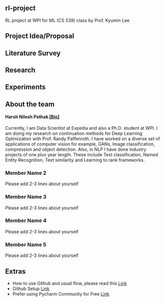 ## rl-project
RL project at WPI for ML (CS 539) class by Prof. Kyumin Lee

## Project Idea/Proposal

## Literature Survey

## Research 

## Experiments



## About the team 
#### Harsh Nilesh Pathak [[Bio]](https://sites.google.com/view/harshnpathak/research)

Currently, I am Data Scientist at Expedia and also a Ph.D. student at WPI. I am doing my research on continuation methods for Deep Learning Optimization with Prof. Randy Paffenroth. 
I have worked on a diverse set of applications of computer vision for example, GANs, Image classification, compression and object detection. Also, in NLP I have done industry projects of one plus year length. 
These include Text classification, Named Entity Recognition, Text similarity and Learning to rank frameworks. 

### Member Name 2

Please add 2-3 lines about yourself

### Member Name 3

Please add  2-3 lines about yourself

### Member Name 4
Please add  2-3 lines about yourself

### Member Name 5
Please add  2-3 lines about yourself

## Extras
- How to use Github and usual flow, please read this [Link](https://guides.github.com/introduction/git-handbook/)
- Github Setup [Link](https://git-scm.com/book/en/v2/Getting-Started-First-Time-Git-Setup)
- Prefer using Pycharm Community for Free [Link](https://www.jetbrains.com/pycharm/download/)   


